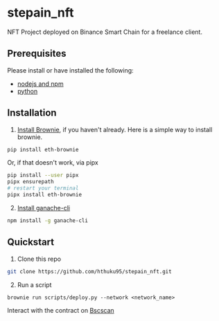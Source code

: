# stepain_nft
NFT Project deployed on Binance Smart Chain for a freelance client.

## Prerequisites

Please install or have installed the following:

- [nodejs and npm](https://nodejs.org/en/download/)
- [python](https://www.python.org/downloads/)
## Installation

1. [Install Brownie](https://eth-brownie.readthedocs.io/en/stable/install.html), if you haven't already. Here is a simple way to install brownie.

```bash
pip install eth-brownie
```
Or, if that doesn't work, via pipx
```bash
pip install --user pipx
pipx ensurepath
# restart your terminal
pipx install eth-brownie
```

2. [Install ganache-cli](https://www.npmjs.com/package/ganache-cli)

```bash
npm install -g ganache-cli
```

## Quickstart


1. Clone this repo

```bash
git clone https://github.com/hthuku95/stepain_nft.git
```

2. Run a script

```
brownie run scripts/deploy.py --network <network_name>
```

Interact with the contract on [Bscscan](https://testnet.bscscan.com/address/0xccd60e519b2dfc80e807d0bb4efebc998a0bb797)